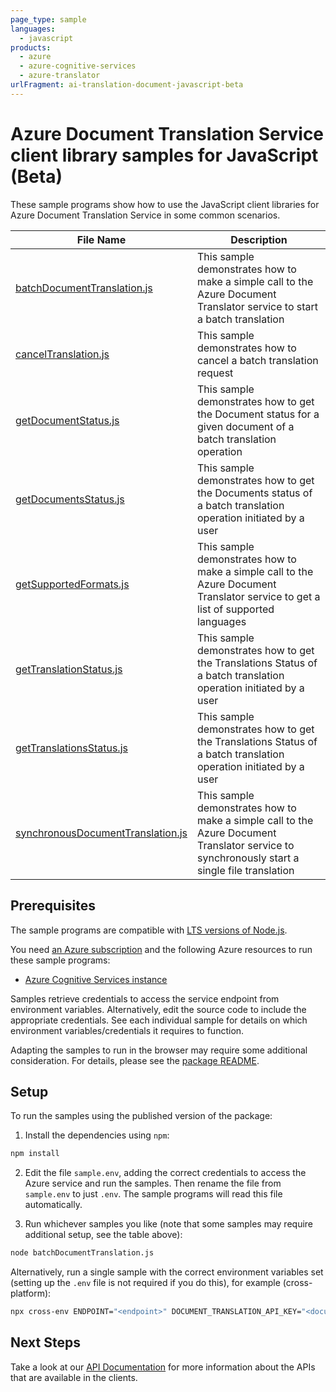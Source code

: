 ```yaml
---
page_type: sample
languages:
  - javascript
products:
  - azure
  - azure-cognitive-services
  - azure-translator
urlFragment: ai-translation-document-javascript-beta
---
```


# Azure Document Translation Service client library samples for JavaScript (Beta)

These sample programs show how to use the JavaScript client libraries for Azure Document Translation Service in some common scenarios.

| **File Name**                                                       | **Description**                                                                                                                              |
| ------------------------------------------------------------------- | -------------------------------------------------------------------------------------------------------------------------------------------- |
| [batchDocumentTranslation.js][batchdocumenttranslation]             | This sample demonstrates how to make a simple call to the Azure Document Translator service to start a batch translation                     |
| [cancelTranslation.js][canceltranslation]                           | This sample demonstrates how to cancel a batch translation request                                                                           |
| [getDocumentStatus.js][getdocumentstatus]                           | This sample demonstrates how to get the Document status for a given document of a batch translation operation                                |
| [getDocumentsStatus.js][getdocumentsstatus]                         | This sample demonstrates how to get the Documents status of a batch translation operation initiated by a user                                |
| [getSupportedFormats.js][getsupportedformats]                       | This sample demonstrates how to make a simple call to the Azure Document Translator service to get a list of supported languages             |
| [getTranslationStatus.js][gettranslationstatus]                     | This sample demonstrates how to get the Translations Status of a batch translation operation initiated by a user                             |
| [getTranslationsStatus.js][gettranslationsstatus]                   | This sample demonstrates how to get the Translations Status of a batch translation operation initiated by a user                             |
| [synchronousDocumentTranslation.js][synchronousdocumenttranslation] | This sample demonstrates how to make a simple call to the Azure Document Translator service to synchronously start a single file translation |

## Prerequisites

The sample programs are compatible with [LTS versions of Node.js](https://github.com/nodejs/release#release-schedule).

You need [an Azure subscription][freesub] and the following Azure resources to run these sample programs:

- [Azure Cognitive Services instance][createinstance_azurecognitiveservicesinstance]

Samples retrieve credentials to access the service endpoint from environment variables. Alternatively, edit the source code to include the appropriate credentials. See each individual sample for details on which environment variables/credentials it requires to function.

Adapting the samples to run in the browser may require some additional consideration. For details, please see the [package README][package].

## Setup

To run the samples using the published version of the package:

1. Install the dependencies using `npm`:

```bash
npm install
```

2. Edit the file `sample.env`, adding the correct credentials to access the Azure service and run the samples. Then rename the file from `sample.env` to just `.env`. The sample programs will read this file automatically.

3. Run whichever samples you like (note that some samples may require additional setup, see the table above):

```bash
node batchDocumentTranslation.js
```

Alternatively, run a single sample with the correct environment variables set (setting up the `.env` file is not required if you do this), for example (cross-platform):

```bash
npx cross-env ENDPOINT="<endpoint>" DOCUMENT_TRANSLATION_API_KEY="<document translation api key>" node batchDocumentTranslation.js
```

## Next Steps

Take a look at our [API Documentation][apiref] for more information about the APIs that are available in the clients.

[batchdocumenttranslation]: https://github.com/Azure/azure-sdk-for-js/blob/main/sdk/translation/ai-translation-document-rest/samples/v1-beta/javascript/batchDocumentTranslation.js
[canceltranslation]: https://github.com/Azure/azure-sdk-for-js/blob/main/sdk/translation/ai-translation-document-rest/samples/v1-beta/javascript/cancelTranslation.js
[getdocumentstatus]: https://github.com/Azure/azure-sdk-for-js/blob/main/sdk/translation/ai-translation-document-rest/samples/v1-beta/javascript/getDocumentStatus.js
[getdocumentsstatus]: https://github.com/Azure/azure-sdk-for-js/blob/main/sdk/translation/ai-translation-document-rest/samples/v1-beta/javascript/getDocumentsStatus.js
[getsupportedformats]: https://github.com/Azure/azure-sdk-for-js/blob/main/sdk/translation/ai-translation-document-rest/samples/v1-beta/javascript/getSupportedFormats.js
[gettranslationstatus]: https://github.com/Azure/azure-sdk-for-js/blob/main/sdk/translation/ai-translation-document-rest/samples/v1-beta/javascript/getTranslationStatus.js
[gettranslationsstatus]: https://github.com/Azure/azure-sdk-for-js/blob/main/sdk/translation/ai-translation-document-rest/samples/v1-beta/javascript/getTranslationsStatus.js
[synchronousdocumenttranslation]: https://github.com/Azure/azure-sdk-for-js/blob/main/sdk/translation/ai-translation-document-rest/samples/v1-beta/javascript/synchronousDocumentTranslation.js
[apiref]: https://docs.microsoft.com/javascript/api/@azure/ai-translation-document
[freesub]: https://azure.microsoft.com/free/
[createinstance_azurecognitiveservicesinstance]: https://docs.microsoft.com/azure/cognitive-services/cognitive-services-apis-create-account
[package]: https://github.com/Azure/azure-sdk-for-js/tree/main/sdk/translation/ai-translation-document-rest/README.md
